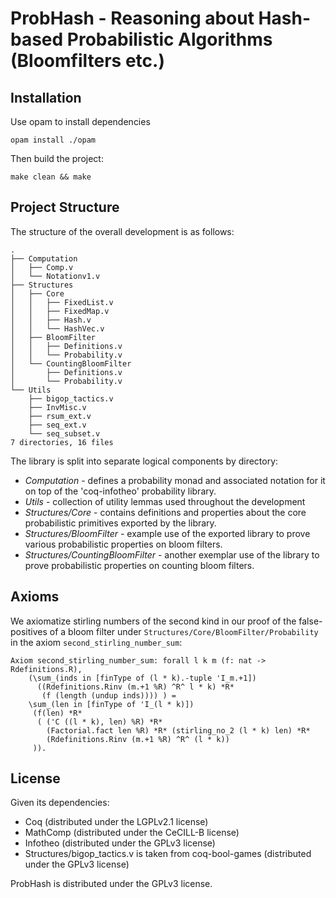 # ProbHash -  Reasoning about Hash-based Probabilistic Algorithms (Bloomfilters etc.)

## Installation
Use opam to install dependencies

```
opam install ./opam
```

Then build the project:
```
make clean && make
```


## Project Structure
The structure of the overall development is as follows:
```
.
├── Computation
│   ├── Comp.v
│   └── Notationv1.v
├── Structures
│   ├── Core
│   │   ├── FixedList.v
│   │   ├── FixedMap.v
│   │   ├── Hash.v
│   │   └── HashVec.v
│   ├── BloomFilter
│   │   ├── Definitions.v
│   │   └── Probability.v
│   └── CountingBloomFilter
│       ├── Definitions.v
│       └── Probability.v
└── Utils
    ├── bigop_tactics.v
    ├── InvMisc.v
    ├── rsum_ext.v
    ├── seq_ext.v
    └── seq_subset.v
7 directories, 16 files
```
The library is split into separate logical components by directory:
- *Computation* - defines a probability monad and associated notation for it on top of the 'coq-infotheo' probability library.
- *Utils* - collection of utility lemmas used throughout the development
- *Structures/Core* - contains definitions and properties about the core probabilistic primitives exported by the library.
- *Structures/BloomFilter* - example use of the exported library to prove various probabilistic properties on bloom filters.
- *Structures/CountingBloomFilter* - another exemplar use of the library to prove probabilistic properties on counting bloom filters. 

## Axioms
We axiomatize stirling numbers of the second kind in our proof of the false-positives of a bloom filter under `Structures/Core/BloomFilter/Probability` in the axiom `second_stirling_number_sum`:
```
Axiom second_stirling_number_sum: forall l k m (f: nat -> Rdefinitions.R),
    (\sum_(inds in [finType of (l * k).-tuple 'I_m.+1])
      ((Rdefinitions.Rinv (m.+1 %R) ^R^ l * k) *R*
       (f (length (undup inds)))) ) =
    \sum_(len in [finType of 'I_(l * k)])
     (f(len) *R*
      ( ('C ((l * k), len) %R) *R*
        (Factorial.fact len %R) *R* (stirling_no_2 (l * k) len) *R*
        (Rdefinitions.Rinv (m.+1 %R) ^R^ (l * k))
     )).
```

## License
Given its dependencies:

- Coq (distributed under the LGPLv2.1 license)
- MathComp (distributed under the CeCILL-B license)
- Infotheo (distributed under the GPLv3 license)
- Structures/bigop_tactics.v is taken from coq-bool-games (distributed under the GPLv3 license)  

ProbHash is distributed under the GPLv3 license.
